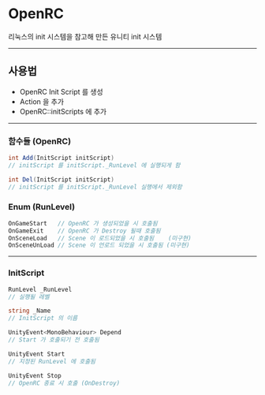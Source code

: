 # OpenRC

리눅스의 init 시스템을 참고해 만든 유니티 init 시스템

* * *

## 사용법

- OpenRC Init Script 를 생성
- Action 을 추가
- OpenRC::initScripts 에 추가

* * *

### 함수들 (OpenRC)

```cs
int Add(InitScript initScript)
// initScript 를 initScript._RunLevel 에 실행되게 함
```

```cs
int Del(InitScript initScript)
// initScript 를 initScript._RunLevel 실행에서 제외함
```

### Enum (RunLevel)

```cs
OnGameStart   // OpenRC 가 생성되었을 시 호출됨
OnGameExit    // OpenRC 가 Destroy 될때 호출됨
OnSceneLoad   // Scene 이 로드되었을 시 호출됨    (미구현)
OnSceneUnLoad // Scene 이 언로드 되었을 시 호출됨 (미구현)
```

* * *

### InitScript

```cs
RunLevel _RunLevel
// 실행될 레벨
```
```cs
string _Name
// InitScript 의 이름
```
```cs
UnityEvent<MonoBehaviour> Depend
// Start 가 호출되기 전 호출됨
```
```cs
UnityEvent Start
// 지정된 RunLevel 에 호출됨
```
```cs
UnityEvent Stop
// OpenRC 종료 시 호출 (OnDestroy)
```